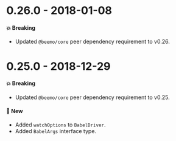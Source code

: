 # 0.26.0 - 2018-01-08

#### 💥 Breaking

- Updated `@beemo/core` peer dependency requirement to v0.26.

# 0.25.0 - 2018-12-29

#### 💥 Breaking

- Updated `@beemo/core` peer dependency requirement to v0.25.

#### 🚀 New

- Added `watchOptions` to `BabelDriver`.
- Added `BabelArgs` interface type.
